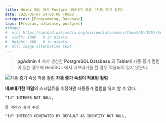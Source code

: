 ```yaml
---
title: Heidi SQL 에서 Postgre 내보내기 오류 (자동 증가 컬럼)
date: 2025-05-07 14:00:00 +0900
categories: [Programming, Database]
tags: [Program, database, postgres]
#image:
#  src: https://upload.wikimedia.org/wikipedia/commons/thumb/4/48/Markdown-mark.svg/1200px-Markdown-mark.svg.png
#  width: 1000   # in pixels
#  height: 400   # in pixels
#  alt: image alternative text
---
```


>  **pgAdmin 4** 에서 생성한 **PostgreSQL Database** 의 **Table**에 자동 증가 컬럼이 있는 경우에 HediSQL 에서 내보내기를 할 경우 적용되어 있지 않는다.

![자동 증가 속성 적용 컬럼](https://i.ibb.co/67JS6zHv/image.png)
**자동 증가 속성이 적용된 컬럼**

**내보내기한 파일**의 스크립트를 수정하면 자동증가 컬럼을 유지 할 수 있다.

```
"Id" INTEGER NOT NULL,  
  
를 아래와 같이 수정  
  
"Id" INTEGER GENERATED BY DEFAULT AS IDENTITY NOT NULL,
```
